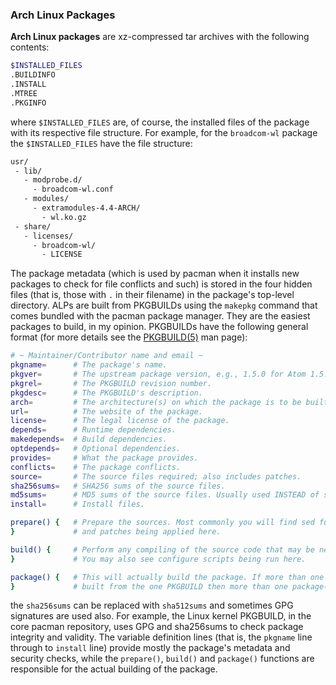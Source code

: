 ### Arch Linux Packages
**Arch Linux packages** are xz-compressed tar archives with the following contents:

~~~ bash
$INSTALLED_FILES
.BUILDINFO
.INSTALL
.MTREE
.PKGINFO
~~~

where `$INSTALLED_FILES` are, of course, the installed files of the package with its respective file structure. For example, for the `broadcom-wl` package the `$INSTALLED_FILES` have the file structure:

~~~ bash
usr/
 - lib/
   - modprobe.d/
     - broadcom-wl.conf
   - modules/
     - extramodules-4.4-ARCH/
       - wl.ko.gz
 - share/
   - licenses/
     - broadcom-wl/
       - LICENSE
~~~

The package metadata (which is used by pacman when it installs new packages to check for file conflicts and such) is stored in the four hidden files (that is, those with `.` in their filename) in the package's top-level directory. ALPs are built from PKGBUILDs using the `makepkg` command that comes bundled with the pacman package manager. They are the easiest packages to build, in my opinion. PKGBUILDs have the following general format (for more details see the [PKGBUILD(5)](/man/PKGBUILD.5.html) man page):

~~~ bash
# ~ Maintainer/Contributor name and email ~
pkgname=      # The package's name.
pkgver=       # The upstream package version, e.g., 1.5.0 for Atom 1.5.0.
pkgrel=       # The PKGBUILD revision number.
pkgdesc=      # The PKGBUILD's description.
arch=         # The architecture(s) on which the package is to be built.
url=          # The website of the package.
license=      # The legal license of the package.
depends=      # Runtime dependencies.
makedepends=  # Build dependencies.
optdepends=   # Optional dependencies.
provides=     # What the package provides.
conflicts=    # The package conflicts.
source=       # The source files required; also includes patches.
sha256sums=   # SHA256 sums of the source files.
md5sums=      # MD5 sums of the source files. Usually used INSTEAD of sha256sums.
install=      # Install files.

prepare() {   # Prepare the sources. Most commonly you will find sed functions
}             # and patches being applied here.

build() {     # Perform any compiling of the source code that may be necessary.
}             # You may also see configure scripts being run here.

package() {   # This will actually build the package. If more than one package is
}             # built from the one PKGBUILD then more than one package() function is provided.
~~~

the `sha256sums` can be replaced with `sha512sums` and sometimes GPG signatures are used also. For example, the Linux kernel PKGBUILD, in the core pacman repository, uses GPG and sha256sums to check package integrity and validity. The variable definition lines (that is, the `pkgname` line through to `install` line) provide mostly the package's metadata and security checks, while the `prepare()`, `build()` and `package()` functions are responsible for the actual building of the package.
